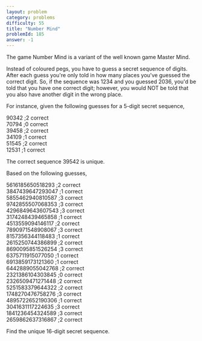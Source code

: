 ```yaml
---
layout: problem
category: problems
difficulty: 55
title: "Number Mind"
problemId: 185
answer: -1
---
```

The game Number Mind is a variant of the well known game Master Mind.

Instead of coloured pegs, you have to guess a secret sequence of digits. After each guess you're only told in how many places you've guessed the correct digit. So, if the sequence was 1234 and you guessed 2036, you'd be told that you have one correct digit; however, you would NOT be told that you also have another digit in the wrong place.

For instance, given the following guesses for a 5-digit secret sequence,

90342 ;2 correct  
 70794 ;0 correct  
 39458 ;2 correct  
 34109 ;1 correct  
 51545 ;2 correct  
 12531 ;1 correct

The correct sequence 39542 is unique.

Based on the following guesses,

5616185650518293 ;2 correct  
 3847439647293047 ;1 correct  
 5855462940810587 ;3 correct  
 9742855507068353 ;3 correct  
 4296849643607543 ;3 correct  
 3174248439465858 ;1 correct  
 4513559094146117 ;2 correct  
 7890971548908067 ;3 correct  
 8157356344118483 ;1 correct  
 2615250744386899 ;2 correct  
 8690095851526254 ;3 correct  
 6375711915077050 ;1 correct  
 6913859173121360 ;1 correct  
 6442889055042768 ;2 correct  
 2321386104303845 ;0 correct  
 2326509471271448 ;2 correct  
 5251583379644322 ;2 correct  
 1748270476758276 ;3 correct  
 4895722652190306 ;1 correct  
 3041631117224635 ;3 correct  
 1841236454324589 ;3 correct  
 2659862637316867 ;2 correct

Find the unique 16-digit secret sequence.